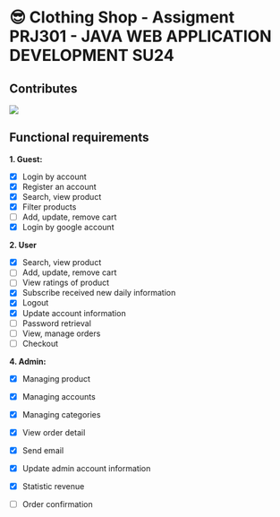 # :sunglasses: Clothing Shop - Assigment PRJ301 - JAVA WEB APPLICATION DEVELOPMENT SU24

## Contributes
<a href="https://contrib.rocks/image?repo=huyhoang-doit/ClothesShop/graphs/contributors">
  <img src="https://contrib.rocks/image?repo=huyhoang-doit/ClothesShop"/>
</a>

## Functional requirements

**1. Guest:**
- [x] Login by account
- [x] Register an account
- [x] Search, view product
- [x] Filter products
- [ ] Add, update, remove cart
- [x] Login by google account

**2. User**
- [x] Search, view product
- [ ] Add, update, remove cart
- [ ] View ratings of product
- [x] Subscribe received new daily information
- [x] Logout
- [x] Update account information
- [ ] Password retrieval
- [ ] View, manage orders
- [ ] Checkout

**4. Admin:**
- [x] Managing product
- [x] Managing accounts
- [x] Managing categories
- [x] View order detail
- [x] Send email
- [x] Update admin account information
- [x] Statistic revenue
- [ ] Order confirmation

